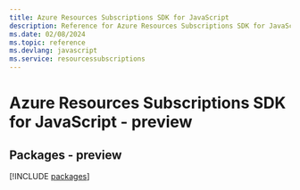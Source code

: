 ```yaml
---
title: Azure Resources Subscriptions SDK for JavaScript
description: Reference for Azure Resources Subscriptions SDK for JavaScript
ms.date: 02/08/2024
ms.topic: reference
ms.devlang: javascript
ms.service: resourcessubscriptions
---
```

# Azure Resources Subscriptions SDK for JavaScript - preview
## Packages - preview
[!INCLUDE [packages](resources-subscriptions-index.md)]
